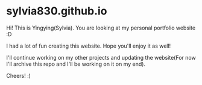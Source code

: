 # sylvia830.github.io
Hi! This is Yingying(Sylvia). You are looking at my personal portfolio website :D 

I had a lot of fun creating this website. Hope you'll enjoy it as well!

I'll continue working on my other projects and updating the website(For now I'll archive this repo and I'll be working on it on my end).

Cheers!
:)
